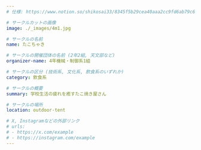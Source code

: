 ```yaml
---
# 仕様: https://www.notion.so/shikosai33/8345f5b29cea40aaa2cc9fd6ab79c6a6?pvs=4#5438a1577b604f39a67658a72f2283b8

# サークルカットの画像
image: ./_images/4m1.jpg

# サークルの名前
name: たこちゃき

# サークルの開催団体の名前 (2年2組, 天文部など)
organizer-name: 4年機械・制御系1組

# サークルの区分 (技術系, 文化系, 飲食系のいずれか)
category: 飲食系

# サークルの概要
summary: 学校生活の疲れを癒すたこ焼き屋さん

# サークルの場所
location: outdoor-tent

# X, Instagramなどの外部リンク
# urls:
# - https://x.com/example
# - https://instagram.com/example
---
```

